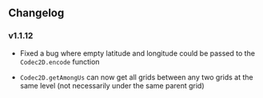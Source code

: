 ## Changelog

### v1.1.12

- Fixed a bug where empty latitude and longitude could be passed to the `Codec2D.encode` function

- `Codec2D.getAmongUs` can now get all grids between any two grids at the same level (not necessarily under the same parent grid)
